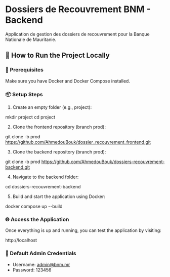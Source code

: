 # Dossiers de Recouvrement BNM - Backend

Application de gestion des dossiers de recouvrement pour la Banque Nationale de Mauritanie.

## 🚀 How to Run the Project Locally

### 🧰 Prerequisites
Make sure you have Docker and Docker Compose installed.

### 📦 Setup Steps

1. Create an empty folder (e.g., project):

mkdir project
cd project

2. Clone the frontend repository (branch prod):

git clone -b prod https://github.com/AhmedouBouk/dossier_recouvrement_frontend.git


3. Clone the backend repository (branch prod):

git clone -b prod https://github.com/AhmedouBouk/dossiers-recouvrement-backend.git


4. Navigate to the backend folder:

cd dossiers-recouvrement-backend

5. Build and start the application using Docker:

docker compose up --build


### 🌐 Access the Application
Once everything is up and running, you can test the application by visiting:

http://localhost


### 🔐 Default Admin Credentials

- Username: admin@bnm.mr
- Password: 123456
